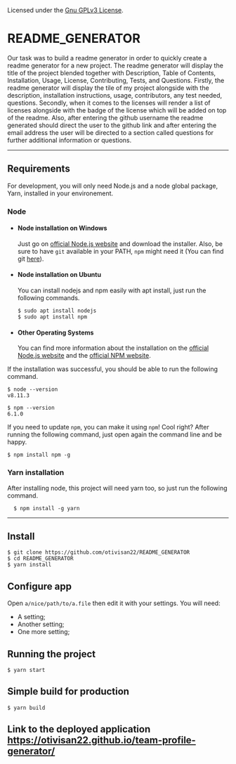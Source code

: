 Licensed under the [Gnu GPLv3 License](https://www.gnu.org/licenses/gpl-3.0.en.html).

# README_GENERATOR

Our task was to build a readme generator in order to quickly create a readme generator for a new project.
The readme generator will display the title of the project blended together with Description, Table of Contents, Installation, Usage, License, Contributing, Tests, and Questions. Firstly, the readme generator will display the tile of my project alongside with the description, installation instructions, usage, contributors, any test needed, questions. Secondly, when it comes to the licenses will render a list of licenses alongside with the badge of the license which will be added on top of the readme. Also, after entering the github username the readme generated should direct the user to the github link and after entering the email address the user will be directed to a section called questions for further additional information or questions.

---

## Requirements

For development, you will only need Node.js and a node global package, Yarn, installed in your environement.

### Node

- #### Node installation on Windows

  Just go on [official Node.js website](https://nodejs.org/) and download the installer.
  Also, be sure to have `git` available in your PATH, `npm` might need it (You can find git [here](https://git-scm.com/)).

- #### Node installation on Ubuntu

  You can install nodejs and npm easily with apt install, just run the following commands.

      $ sudo apt install nodejs
      $ sudo apt install npm

- #### Other Operating Systems
  You can find more information about the installation on the [official Node.js website](https://nodejs.org/) and the [official NPM website](https://npmjs.org/).

If the installation was successful, you should be able to run the following command.

    $ node --version
    v8.11.3

    $ npm --version
    6.1.0

If you need to update `npm`, you can make it using `npm`! Cool right? After running the following command, just open again the command line and be happy.

    $ npm install npm -g

###

### Yarn installation

After installing node, this project will need yarn too, so just run the following command.

      $ npm install -g yarn

---

## Install

    $ git clone https://github.com/otivisan22/README_GENERATOR
    $ cd README_GENERATOR
    $ yarn install

## Configure app

Open `a/nice/path/to/a.file` then edit it with your settings. You will need:

- A setting;
- Another setting;
- One more setting;

## Running the project

    $ yarn start

## Simple build for production

    $ yarn build

## Link to the deployed application https://otivisan22.github.io/team-profile-generator/
